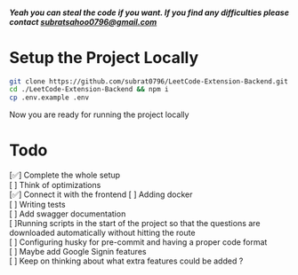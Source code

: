 ##### Yeah you can steal the code if you want. If you find any difficulties please contact subratsahoo0796@gmail.com

# Setup the Project Locally

```bash
git clone https://github.com/subrat0796/LeetCode-Extension-Backend.git
cd ./LeetCode-Extension-Backend && npm i
cp .env.example .env
```

Now you are ready for running the project locally

# Todo

[✅] Complete the whole setup  
[ ] Think of optimizations  
[✅] Connect it with the frontend
[ ] Adding docker  
[ ] Writing tests  
[ ] Add swagger documentation  
[ ]Running scripts in the start of the project so that the questions are downloaded automatically without hitting the route  
[ ] Configuring husky for pre-commit and having a proper code format  
[ ] Maybe add Google Signin features  
[ ] Keep on thinking about what extra features could be added ?
